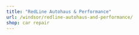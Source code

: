 ```yaml
---
title: "RedLine Autohaus & Performance"
url: /windsor/redline-autohaus-and-performance/
shop: car repair
---
```

